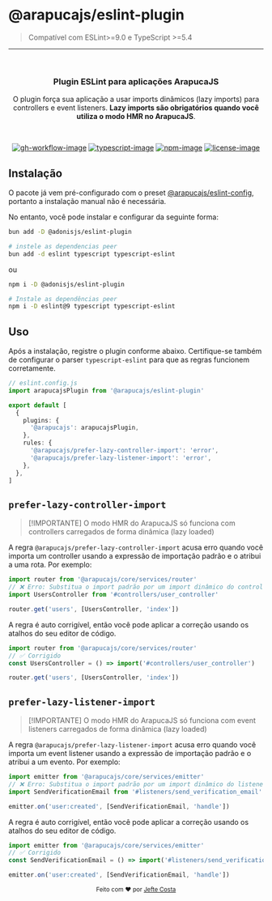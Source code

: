 # @arapucajs/eslint-plugin

> Compatível com ESLint>=9.0 e TypeScript >=5.4

<hr>
<br />

<div align="center">
  <h3>Plugin ESLint para aplicações ArapucaJS</h3>
  <p>
    O plugin força sua aplicação a usar imports dinâmicos (lazy imports) para controllers e event listeners. <strong>Lazy imports são obrigatórios quando você utiliza o modo HMR no ArapucaJS</strong>.
  </p>
</div>

<br />

<div align="center">

[![gh-workflow-image]][gh-workflow-url] [![typescript-image]][typescript-url] [![npm-image]][npm-url] [![license-image]][license-url]

</div>

## Instalação

O pacote já vem pré-configurado com o preset [@arapucajs/eslint-config](https://github.com/arapucajs/eslint-config), portanto a instalação manual não é necessária.

No entanto, você pode instalar e configurar da seguinte forma:

```sh
bun add -D @adonisjs/eslint-plugin

# instele as dependencias peer
bun add -d eslint typescript typescript-eslint
```

ou

```sh
npm i -D @adonisjs/eslint-plugin

# Instale as dependências peer
npm i -D eslint@9 typescript typescript-eslint
```

## Uso

Após a instalação, registre o plugin conforme abaixo. Certifique-se também de configurar o parser `typescript-eslint` para que as regras funcionem corretamente.

```ts
// eslint.config.js
import arapucajsPlugin from '@arapucajs/eslint-plugin'

export default [
  {
    plugins: {
      '@arapucajs': arapucajsPlugin,
    },
    rules: {
      '@arapucajs/prefer-lazy-controller-import': 'error',
      '@arapucajs/prefer-lazy-listener-import': 'error',
    },
  },
]
```

## `prefer-lazy-controller-import`

> [!IMPORTANTE]
> O modo HMR do ArapucaJS só funciona com controllers carregados de forma dinâmica (lazy loaded)

A regra `@arapucajs/prefer-lazy-controller-import` acusa erro quando você importa um controller usando a expressão de importação padrão e o atribui a uma rota. Por exemplo:

```ts
import router from '@arapucajs/core/services/router'
// ❌ Erro: Substitua o import padrão por um import dinâmico do controller
import UsersController from '#controllers/user_controller'

router.get('users', [UsersController, 'index'])
```

A regra é auto corrigível, então você pode aplicar a correção usando os atalhos do seu editor de código.

```ts
import router from '@arapucajs/core/services/router'
// ✅ Corrigido
const UsersController = () => import('#controllers/user_controller')

router.get('users', [UsersController, 'index'])
```

## `prefer-lazy-listener-import`

> [!IMPORTANTE]
> O modo HMR do ArapucaJS só funciona com event listeners carregados de forma dinâmica (lazy loaded)

A regra `@arapucajs/prefer-lazy-listener-import` acusa erro quando você importa um event listener usando a expressão de importação padrão e o atribui a um evento. Por exemplo:

```ts
import emitter from '@arapucajs/core/services/emitter'
// ❌ Erro: Substitua o import padrão por um import dinâmico do listener
import SendVerificationEmail from '#listeners/send_verification_email'

emitter.on('user:created', [SendVerificationEmail, 'handle'])
```

A regra é auto corrigível, então você pode aplicar a correção usando os atalhos do seu editor de código.

```ts
import emitter from '@arapucajs/core/services/emitter'
// ✅ Corrigido
const SendVerificationEmail = () => import('#listeners/send_verification_email')

emitter.on('user:created', [SendVerificationEmail, 'handle'])
```

<div align="center">
  <sub>Feito com ❤︎ por <a href="https://github.com/JefteCosta">Jefte Costa</a> 
</div>

[gh-workflow-image]: https://img.shields.io/github/actions/workflow/status/arapucajs/eslint-plugin/checks.yml?style=for-the-badge
[gh-workflow-url]: https://github.com/arapucajs/eslint-plugin/actions/workflows/checks.yml 'Github action'
[typescript-image]: https://img.shields.io/badge/Typescript-294E80.svg?style=for-the-badge&logo=typescript
[typescript-url]: "typescript"
[npm-image]: https://img.shields.io/npm/v/@arapucajs/eslint-plugin/latest.svg?style=for-the-badge&logo=npm
[npm-url]: https://www.npmjs.com/package/@arapucajs/eslint-plugin/v/latest 'npm'
[license-url]: LICENSE.md
[license-image]: https://img.shields.io/github/license/arapucajs/eslint-plugin?style=for-the
